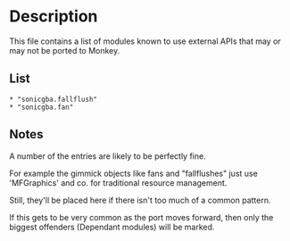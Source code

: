 # Description
This file contains a list of modules known to use external APIs that may or may not be ported to Monkey.

## List
    * "sonicgba.fallflush"
    * "sonicgba.fan"

## Notes
A number of the entries are likely to be perfectly fine.

For example the gimmick objects like fans and "fallflushes" just
use 'MFGraphics' and co. for traditional resource management.

Still, they'll be placed here if there isn't too much of a common pattern.

If this gets to be very common as the port moves forward, then only the biggest
offenders (Dependant modules) will be marked.